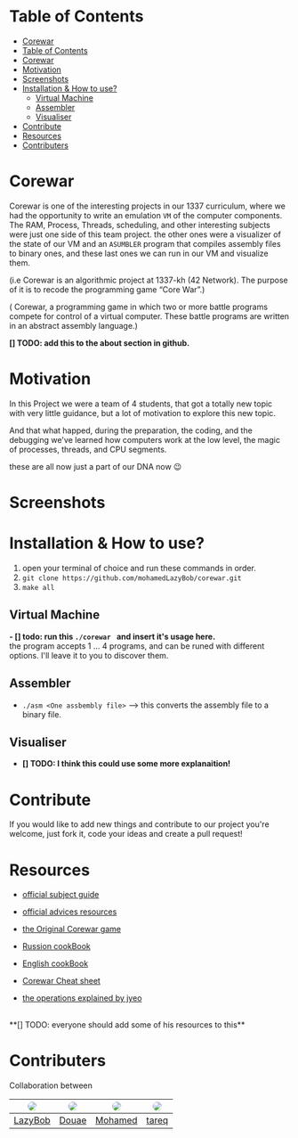 # Table of Contents
 - [Corewar](#corewar)
- [Table of Contents](#table-of-contents)
- [Corewar](#corewar)
- [Motivation](#motivation)
- [Screenshots](#screenshots)
- [Installation & How to use?](#installation--how-to-use)
  - [Virtual Machine](#virtual-machine)
  - [Assembler](#assembler)
  - [Visualiser](#visualiser)
- [Contribute](#contribute)
- [Resources](#resources)
- [Contributers](#contributers)


# Corewar

Corewar is one of the interesting projects in our 1337 curriculum, where we had the opportunity to write an emulation `VM` of the computer components. The RAM, Process, Threads, scheduling, and other interesting subjects were just one side of this team project. the other ones were a visualizer of the state of our VM and an `ASUMBLER` program that compiles assembly files to binary ones, and these last ones we can run in our VM and visualize them.

(i.e Corewar is an algorithmic project at 1337-kh (42 Network). The purpose of it is to recode the programming game “Core War”.)

( Corewar, a programming game in which two or more battle programs compete for control of a virtual computer. These battle programs are written in an abstract assembly language.)


**[] TODO: add this to the about section in github.**

# Motivation
  In this Project we were a team of 4 students, that got a totally new topic with very little guidance, but a lot of motivation to explore this new topic.

  And that what happed, during the preparation, the coding, and the debugging we've learned how computers work at the low level, the magic of processes, threads, and CPU segments.

  these are all now just a part of our DNA now 😉  

# Screenshots

# Installation & How to use?
1. open your terminal of choice and run these commands in order.
2. `git clone https://github.com/mohamedLazyBob/corewar.git`
3. `make all`


## Virtual Machine
**- [] todo: run this `./corewar ` and insert it's usage here.**
    <br>the program accepts 1 ... 4 programs, and can be runed with different options. I'll leave it to you to discover them.
## Assembler
- `./asm <One assbembly file>`
--> this converts the assembly file to a binary file.

## Visualiser
- **[] TODO: I think this could use some more explanaition!**

# Contribute
If you would like to add new things and contribute to our project you're welcome, just fork it, code your ideas and create a pull request!

# Resources
- [official subject guide]()  
- [official advices resources]()  

- [the Original Corewar game](https://en.wikipedia.org/wiki/Core_War)  
- [Russion cookBook](https://github.com/VBrazhnik/Corewar/wiki)   
- [English cookBook](https://github.com/k-off/Corewar/wiki)  

- [Corewar Cheat sheet]()
- [the operations explained by jyeo]()

<br>
**[] TODO: everyone should add some of his resources to this**

# Contributers

Collaboration between

| <img src="https://avatars.githubusercontent.com/u/45185441?s=100" style="border-radius: 50%;" /> | <img src="https://avatars.githubusercontent.com/u/40963149?s=100" style="border-radius: 50%;" /> | <img src="https://avatars.githubusercontent.com/u/47392041?s=100" style="border-radius: 50%;" /> | <img src="https://avatars.githubusercontent.com/u/24608280?s=100" style="border-radius: 50%;" /> |
| ------------------------------------------------------------------------------------------------------------- | ------------------------------------------------------------------------------------------------------------- | ------------------------------------------------------------------------------------------------------------- | ------------------------------------------------------------------------------------------------------------- |
| [LazyBob](https://github.com/mohamedLazyBob)                                                                  | [Douae](https://github.com/del-alj)                                                                           | [Mohamed](https://github.com/MohammedEsafi)                                                                   | [tareq](https://github.com/tareqbareich)                                                                      |